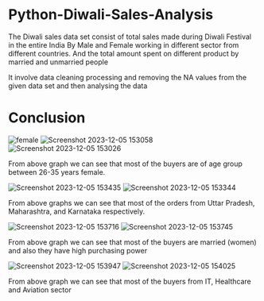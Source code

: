 # Python-Diwali-Sales-Analysis
The Diwali sales data set consist of total sales made during Diwali Festival in the entire India By Male and Female working in different sector from different countries.  And the total amount spent on different product by married and unmarried people

It involve data cleaning processing and removing the NA values from the given data set and then analysing the data 

# Conclusion


![female](https://github.com/sachinpateloffl/Python-Diwali-Sales-Analysis/assets/98209638/1f746a8c-4b2d-4144-8c80-6fc5cd9112b8)
![Screenshot 2023-12-05 153058](https://github.com/sachinpateloffl/Python-Diwali-Sales-Analysis/assets/98209638/9b64f93e-f06e-4814-bfdf-b5ff0c1778f0)
![Screenshot 2023-12-05 153026](https://github.com/sachinpateloffl/Python-Diwali-Sales-Analysis/assets/98209638/d3ced991-77c6-4cd0-b893-3d69e28c6c5d)

From above graph we can see that most of the buyers are of age group between 26-35 years female.

![Screenshot 2023-12-05 153435](https://github.com/sachinpateloffl/Python-Diwali-Sales-Analysis/assets/98209638/d4cb38cb-bff1-46b5-a7b3-8377a3b5a13e)
![Screenshot 2023-12-05 153344](https://github.com/sachinpateloffl/Python-Diwali-Sales-Analysis/assets/98209638/06a0a718-e935-4bfa-a996-2504f27a437a)

From above graphs we can see that most of the orders from Uttar Pradesh, Maharashtra, and Karnataka respectively.

![Screenshot 2023-12-05 153716](https://github.com/sachinpateloffl/Python-Diwali-Sales-Analysis/assets/98209638/7dc8dcd8-064c-453d-8963-170f5cb844ed)
![Screenshot 2023-12-05 153745](https://github.com/sachinpateloffl/Python-Diwali-Sales-Analysis/assets/98209638/b7c65247-44cd-4585-a9f7-b92e514b28b1)

From above graph we can see that most of the buyers are married (women) and also they have high purchasing power

![Screenshot 2023-12-05 153947](https://github.com/sachinpateloffl/Python-Diwali-Sales-Analysis/assets/98209638/7645c90c-bc29-4cbc-989b-20b49fa035d8)
![Screenshot 2023-12-05 154025](https://github.com/sachinpateloffl/Python-Diwali-Sales-Analysis/assets/98209638/ed8a0b7a-a390-45e1-9248-364f9d0b0bed)

From above graph we can see that most of the buyers from IT, Healthcare and Aviation sector
